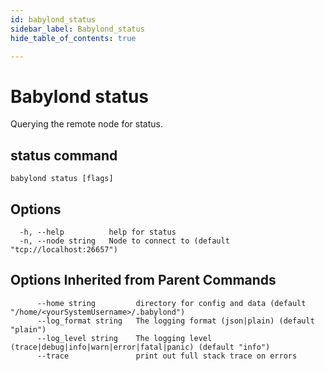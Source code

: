 ```yaml
---
id: babylond_status
sidebar_label: Babylond_status
hide_table_of_contents: true

---
```


# Babylond status
Querying the remote node for status.
## status command
```
babylond status [flags]
```
## Options
```
  -h, --help          help for status
  -n, --node string   Node to connect to (default "tcp://localhost:26657")
```
## Options Inherited from Parent Commands
```
      --home string         directory for config and data (default "/home/<yourSystemUsername>/.babylond")
      --log_format string   The logging format (json|plain) (default "plain")
      --log_level string    The logging level (trace|debug|info|warn|error|fatal|panic) (default "info")
      --trace               print out full stack trace on errors
```